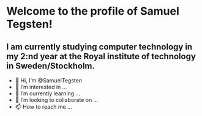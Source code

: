 # Welcome to the profile of Samuel Tegsten! 

## I am currently studying computer technology in my 2:nd year at the Royal institute of technology in Sweden/Stockholm.

- 👋 Hi, I’m @SamuelTegsten
- 👀 I’m interested in ...
- 🌱 I’m currently learning ...
- 💞️ I’m looking to collaborate on ...
- 📫 How to reach me ...


